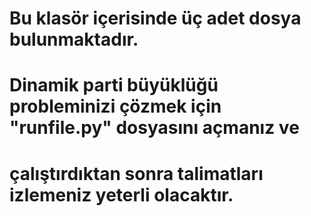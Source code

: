 # Bu klasör içerisinde üç adet dosya bulunmaktadır. 
# Dinamik parti büyüklüğü probleminizi çözmek için "runfile.py" dosyasını açmanız ve 
# çalıştırdıktan sonra talimatları izlemeniz yeterli olacaktır.  
